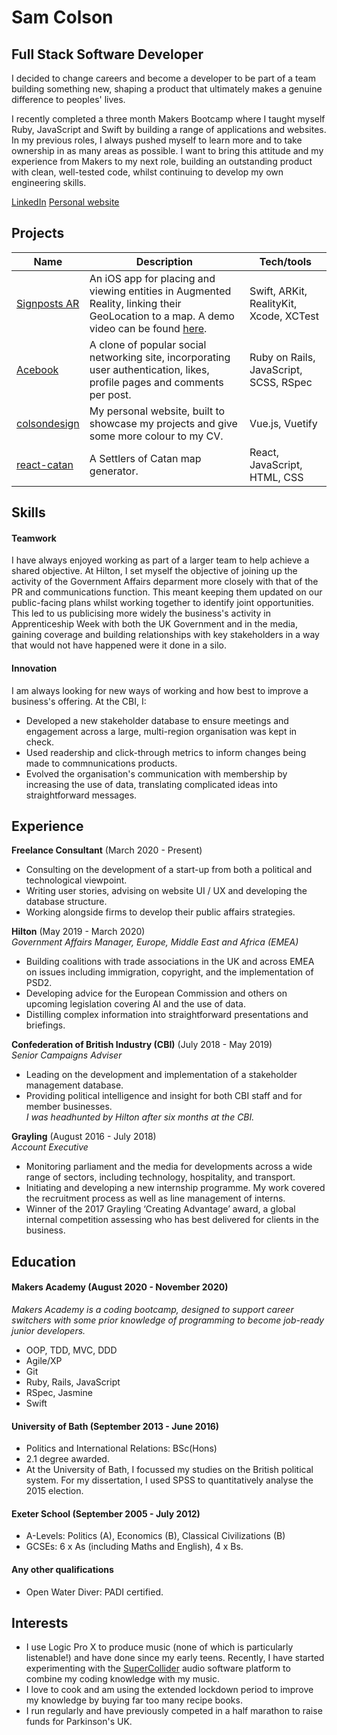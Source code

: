 # Sam Colson
## Full Stack Software Developer

I decided to change careers and become a developer to be part of a team building something new, shaping a product that ultimately makes a genuine difference to peoples' lives.

I recently completed a three month Makers Bootcamp where I taught myself Ruby, JavaScript and Swift by building a range of applications and websites. In my previous roles, I always pushed myself to learn more and to take ownership in as many areas as possible. I want to bring this attitude and my experience from Makers to my next role, building an outstanding product with clean, well-tested code, whilst continuing to develop my own engineering skills.

[LinkedIn](https://www.linkedin.com/in/samcolson/)
[Personal website](http://www.colsondesign.com)

## Projects

| Name                         | Description                            | Tech/tools        |
| ---------------------------- | -----------------                      | ----------------- |
| [Signposts AR](https://github.com/samcolson4/signposts-AR)          | An iOS app for placing and viewing entities in Augmented Reality, linking their GeoLocation to a map. A demo video can be found [here](https://www.youtube.com/watch?v=Crr90faZCcw).                    | Swift, ARKit, RealityKit, Xcode, XCTest |
| [Acebook](https://github.com/samcolson4/acebook-team-rex)                         | A clone of popular social networking site, incorporating user authentication, likes, profile pages and comments per post.                            | Ruby on Rails, JavaScript, SCSS, RSpec        |
| [colsondesign](https://github.com/samcolson4/colson-design-v3)                         | My personal website, built to showcase my projects and give some more colour to my CV.                          | Vue.js, Vuetify |
| [react-catan](https://github.com/samcolson4/react-catan) | A Settlers of Catan map generator. | React, JavaScript, HTML, CSS |

## Skills

#### Teamwork

I have always enjoyed working as part of a larger team to help achieve a shared objective. At Hilton, I set myself the objective of joining up the activity of the Government Affairs deparment more closely with that of the PR and communications function. This meant keeping them updated on our public-facing plans whilst working together to identify joint opportunities. This led to us publicising more widely the business's activity in Apprenticeship Week with both the UK Government and in the media, gaining coverage and building relationships with key stakeholders in a way that would not have happened were it done in a silo.

#### Innovation

I am always looking for new ways of working and how best to improve a business's offering. At the CBI, I:
- Developed a new stakeholder database to ensure meetings and engagement across a large, multi-region organisation was kept in check.
- Used readership and click-through metrics to inform changes being made to commnunications products.
- Evolved the organisation's communication with membership by increasing the use of data, translating complicated ideas into straightforward messages.


## Experience

**Freelance Consultant** (March 2020 - Present)  
- Consulting on the development of a start-up from both a political and technological viewpoint. 
- Writing user stories, advising on website UI / UX and developing the database structure.
- Working alongside firms to develop their public affairs strategies.

**Hilton** (May 2019 - March 2020)   
_Government Affairs Manager, Europe, Middle East and Africa (EMEA)_

- Building coalitions with trade associations in the UK and across EMEA on issues including immigration, copyright, and the implementation of PSD2.
- Developing advice for the European Commission and others on upcoming legislation covering AI and the use of data.
- Distilling complex information into straightforward presentations and briefings.

**Confederation of British Industry (CBI)** (July 2018 - May 2019)  
_Senior Campaigns Adviser_

- Leading on the development and implementation of a stakeholder management database.
- Providing political intelligence and insight for both CBI staff and for member businesses.  
_I was headhunted by Hilton after six months at the CBI._

**Grayling** (August 2016 - July 2018)  
_Account Executive_
- Monitoring parliament and the media for developments across a wide range of sectors, including technology, hospitality, and transport.
- Initiating and developing a new internship programme. My work covered the recruitment process as well as line management of interns.
- Winner of the 2017 Grayling ‘Creating Advantage’ award, a global internal competition assessing who has best delivered for clients in the business.

## Education

#### Makers Academy (August 2020 - November 2020)  
_Makers Academy is a coding bootcamp, designed to support career switchers with some prior knowledge of programming to become job-ready junior developers._
- OOP, TDD, MVC, DDD
- Agile/XP
- Git
- Ruby, Rails, JavaScript
- RSpec, Jasmine
- Swift

#### University of Bath (September 2013 - June 2016)  
- Politics and International Relations: BSc(Hons)
- 2.1 degree awarded.
- At the University of Bath, I focussed my studies on the British political system. For my dissertation, I used SPSS to quantitatively analyse the 2015 election.

#### Exeter School (September 2005 - July 2012)  
- A-Levels: Politics (A), Economics (B), Classical Civilizations (B)
- GCSEs: 6 x As (including Maths and English), 4 x Bs.

#### Any other qualifications  
- Open Water Diver: PADI certified.

## Interests  
- I use Logic Pro X to produce music (none of which is particularly listenable!) and have done since my early teens. Recently, I have started experimenting with the [SuperCollider](https://supercollider.github.io) audio software platform to combine my coding knowledge with my music.
- I love to cook and am using the extended lockdown period to improve my knowledge by buying far too many recipe books.
- I run regularly and have previously competed in a half marathon to raise funds for Parkinson's UK.
